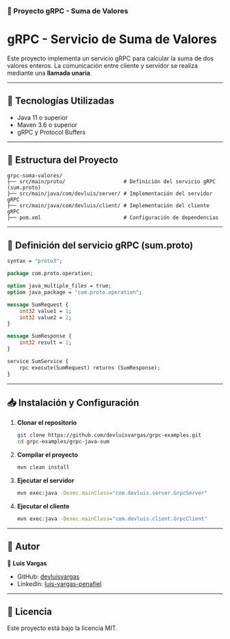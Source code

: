 ### 📌 Proyecto gRPC - Suma de Valores

# gRPC - Servicio de Suma de Valores

Este proyecto implementa un servicio gRPC para calcular la suma de dos valores enteros. La comunicación entre cliente y servidor se realiza mediante una **llamada unaria**.

---

## 🚀 Tecnologías Utilizadas
- Java 11 o superior
- Maven 3.6 o superior
- gRPC y Protocol Buffers

---

## 📂 Estructura del Proyecto

```
grpc-suma-valores/
├── src/main/proto/                   # Definición del servicio gRPC (sum.proto)
├── src/main/java/com/devluis/server/ # Implementación del servidor gRPC
├── src/main/java/com/devluis/client/ # Implementación del cliente gRPC
├── pom.xml                           # Configuración de dependencias
```

---

## 📜 Definición del servicio gRPC (sum.proto)

```protobuf
syntax = "proto3";

package com.proto.operation;

option java_multiple_files = true;
option java_package = "com.proto.operation";

message SumRequest {
    int32 value1 = 1;
    int32 value2 = 2;
}

message SumResponse {
    int32 result = 1;
}

service SumService {
    rpc execute(SumRequest) returns (SumResponse);
}
```

---
## 📥 Instalación y Configuración

1. **Clonar el repositorio**
   ```bash
   git clone https://github.com/devluisvargas/grpc-examples.git
   cd grpc-examples/grpc-java-sum
   ```

1. **Compilar el proyecto**
   ```bash
   mvn clean install
   ```
2. **Ejecutar el servidor**
   ```bash
   mvn exec:java -Dexec.mainClass="com.devluis.server.GrpcServer"
   ```
3. **Ejecutar el cliente**
   ```bash
   mvn exec:java -Dexec.mainClass="com.devluis.client.GrpcClient"
   ```

---

## 📌 Autor
👤 **Luis Vargas**
- GitHub: [devluisvargas](https://github.com/devluisvargas)
- LinkedIn: [luis-vargas-penafiel](https://www.linkedin.com/in/luis-vargas-penafiel/)

---

## 📜 Licencia
Este proyecto está bajo la licencia MIT.
